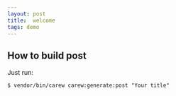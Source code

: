 ```yaml
---
layout: post
title:  welcome
tags: demo
---
```


How to build post
-----------------

Just run:

    $ vendor/bin/carew carew:generate:post "Your title"
